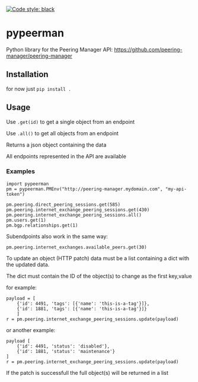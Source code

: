 [![Code style: black](https://img.shields.io/badge/code%20style-black-000000.svg)](https://github.com/psf/black)

# pypeerman
Python library for the Peering Manager API: https://github.com/peering-manager/peering-manager

## Installation

for now just `pip install .`

## Usage

Use `.get(id)` to get a single object from an endpoint

Use `.all()` to get all objects from an endpoint

Returns a json object containing the data

All endpoints represented in the API are available


 ### Examples

```
import pypeerman
pm = pypeerman.PMEnv("http://peering-manager.mydomain.com", "my-api-token")

pm.peering.direct_peering_sessions.get(585)
pm.peering.internet_exchange_peering_sessions.get(430)
pm.peering.internet_exchange_peering_sessions.all()
pm.users.get(1)
pm.bgp.relationships.get(1)
```

Subendpoints also work in the same way:
```
pm.peering.internet_exchanges.available_peers.get(30)
```

To update an object (HTTP patch) data must be a list containing a dict with the updated data.

The dict must contain the ID of the object(s) to change as the first key,value

for example:
```
payload = [
    {'id': 4491, 'tags': [{'name': 'this-is-a-tag'}]},
    {'id': 1881, 'tags': [{'name': 'this-is-a-tag'}]}
    ]
r = pm.peering.internet_exchange_peering_sessions.update(payload)
```

or another example:

```
payload [
    {'id': 4491, 'status': 'disabled'},
    {'id': 1881, 'status': 'maintenance'}
]
r = pm.peering.internet_exchange_peering_sessions.update(payload)
```
If the patch is successfull the full object(s) will be returned in a list
